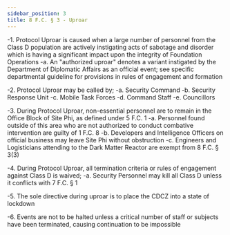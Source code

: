 ```yaml
---
sidebar_position: 3
title: 8 F.C. § 3 - Uproar
---
```


-1. Protocol Uproar is caused when a large number of personnel from the Class D population are actively instigating acts of sabotage and disorder which is having a significant impact upon the integrity of Foundation Operations
-a. An "authorized uproar" denotes a variant instigated by the Department of Diplomatic Affairs as an official event; see specific departmental guideline for provisions in rules of engagement and formation

-2. Protocol Uproar may be called by;
-a. Security Command
-b. Security Response Unit
-c. Mobile Task Forces
-d. Command Staff
-e. Councillors

-3. During Protocol Uproar, non-essential personnel are to remain in the Office Block of Site Phi, as defined under 5 F.C. 1
-a. Personnel found outside of this area who are not authorized to conduct combative intervention are guilty of 1 F.C. 8
-b. Developers and Intelligence Officers on official business may leave Site Phi without obstruction
-c. Engineers and Logisticians attending to the Dark Matter Reactor are exempt from 8 F.C. § 3(3)

-4. During Protocol Uproar, all termination criteria or rules of engagement against Class D is waived;
-a. Security Personnel may kill all Class D unless it conflicts with 7 F.C. § 1

-5. The sole directive during uproar is to place the CDCZ into a state of lockdown

-6. Events are not to be halted unless a critical number of staff or subjects have been terminated, causing continuation to be impossible
